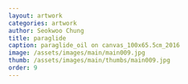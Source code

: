 ```yaml
---
layout: artwork
categories: artwork
author: Seokwoo Chung
title: paraglide
caption: paraglide_oil on canvas_100x65.5㎝_2016
image: /assets/images/main/main009.jpg
thumb: /assets/images/main/thumbs/main009.jpg
order: 9
---
```

